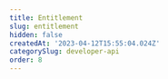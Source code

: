 ```yaml
---
title: Entitlement
slug: entitlement
hidden: false
createdAt: '2023-04-12T15:55:04.024Z'
categorySlug: developer-api
order: 8
---
```

